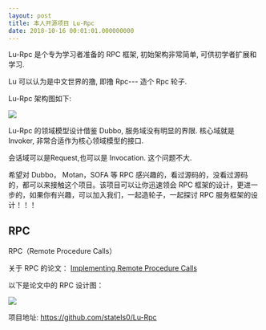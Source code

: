 ```yaml
---
layout: post
title: 本人开源项目 Lu-Rpc
date: 2018-10-16 00:01:01.000000000
---
```


Lu-Rpc 是个专为学习者准备的 RPC 框架, 初始架构非常简单, 可供初学者扩展和学习.

Lu 可以认为是中文世界的撸, 即撸 Rpc--- 造个 Rpc 轮子.

Lu-Rpc 架构图如下:

![](https://upload-images.jianshu.io/upload_images/4236553-8786ca05934579d5.png?imageMogr2/auto-orient/)


Lu-Rpc 的领域模型设计借鉴 Dubbo, 服务域没有明显的界限. 核心域就是 Invoker, 非常合适作为核心领域模型的接口.

会话域可以是Request,也可以是 Invocation. 这个问题不大.

希望对 Dubbo， Motan，SOFA 等 RPC 感兴趣的，看过源码的，没看过源码的，都可以来接触这个项目。该项目可以让你迅速领会 RPC 框架的设计，更进一步的，如果你有兴趣，可以加入我们，一起造轮子，一起探讨 RPC 服务框架的设计！！！

## RPC

RPC（Remote Procedure Calls）

关于 RPC 的论文： [Implementing Remote Procedure Calls ](http://birrell.org/andrew/papers/ImplementingRPC.pdf)



以下是论文中的 RPC 设计图：

![](https://upload-images.jianshu.io/upload_images/4236553-018e51d4688bfe8f.png?imageMogr2/auto-orient/strip%7CimageView2/2/w/1240)

项目地址: https://github.com/stateIs0/Lu-Rpc


